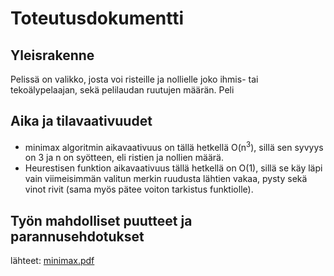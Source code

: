 # Toteutusdokumentti

## Yleisrakenne

Pelissä on valikko, josta voi risteille ja nollielle joko ihmis- tai tekoälypelaajan, sekä pelilaudan ruutujen määrän. Peli 

## Aika ja tilavaativuudet

- minimax algoritmin aikavaativuus on tällä hetkellä O(n<sup>3</sup>), sillä sen syvyys on 3 ja n on syötteen, eli ristien ja nollien määrä.
- Heurestisen funktion aikavaativuus tällä hetkellä on O(1), sillä se käy läpi vain viimeisimmän valitun merkin ruudusta lähtien vakaa, pysty sekä vinot rivit (sama myös pätee voiton tarkistus funktiolle).

## Työn mahdolliset puutteet ja parannusehdotukset




lähteet: [minimax.pdf](https://tiralabra.github.io/2023_p4/fi/aiheet/minimax.pdf)
